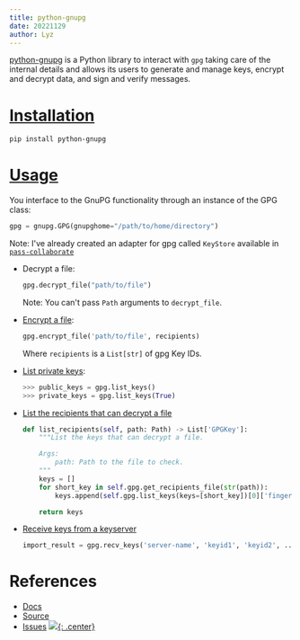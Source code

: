 ```yaml
---
title: python-gnupg
date: 20221129
author: Lyz
---
```


[python-gnupg](https://github.com/vsajip/python-gnupg) is a Python library to
interact with `gpg` taking care of the internal details and allows its users to
generate and manage keys, encrypt and decrypt data, and sign and verify
messages.

# [Installation](https://github.com/vsajip/python-gnupg#installing-from-pypi)

```bash
pip install python-gnupg
```

# [Usage](https://gnupg.readthedocs.io/en/latest/#getting-started)

You interface to the GnuPG functionality through an instance of the GPG class:

```python
gpg = gnupg.GPG(gnupghome="/path/to/home/directory")
```

Note: I've already created an adapter for gpg called `KeyStore` available in [`pass-collaborate`](https://github.com/lyz-code/pass-collaborate)

- Decrypt a file:

  ```python
  gpg.decrypt_file("path/to/file")
  ```

  Note: You can't pass `Path` arguments to `decrypt_file`.

- [Encrypt a file](https://gnupg.readthedocs.io/en/latest/#encryption):

  ```python
  gpg.encrypt_file('path/to/file', recipients)
  ```

  Where `recipients` is a `List[str]` of gpg Key IDs.

- [List private keys](https://gnupg.readthedocs.io/en/latest/index.html?highlight=list%20private#listing-keys):

  ```python
  >>> public_keys = gpg.list_keys()
  >>> private_keys = gpg.list_keys(True)
  ```

- [List the recipients that can decrypt a file](https://docs.red-dove.com/python-gnupg/#finding-the-recipients-for-an-encrypted-message)
  
  ```python
  def list_recipients(self, path: Path) -> List['GPGKey']:
      """List the keys that can decrypt a file.

      Args:
          path: Path to the file to check.
      """
      keys = []
      for short_key in self.gpg.get_recipients_file(str(path)):
          keys.append(self.gpg.list_keys(keys=[short_key])[0]['fingerprint'])

      return keys
  ```

- [Receive keys from a keyserver](https://gnupg.readthedocs.io/en/latest/index.html#importing-and-receiving-keys)

  ```python
  import_result = gpg.recv_keys('server-name', 'keyid1', 'keyid2', ...)
  ```
# References

- [Docs](https://gnupg.readthedocs.io/en/latest/)
- [Source](https://github.com/vsajip/python-gnupg)
- [Issues](https://github.com/vsajip/python-gnupg/issues)
[![](not-by-ai.svg){: .center}](https://notbyai.fyi)
